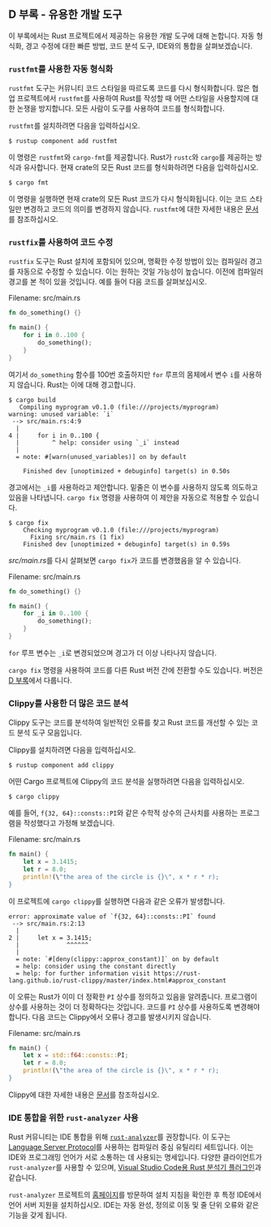 ## D 부록 - 유용한 개발 도구

이 부록에서는 Rust 프로젝트에서 제공하는 유용한 개발 도구에 대해 논합니다. 자동 형식화, 경고 수정에 대한 빠른 방법, 코드 분석 도구, IDE와의 통합을 살펴보겠습니다.

### `rustfmt`를 사용한 자동 형식화

`rustfmt` 도구는 커뮤니티 코드 스타일을 따르도록 코드를 다시 형식화합니다. 많은 협업 프로젝트에서 `rustfmt`를 사용하여 Rust를 작성할 때 어떤 스타일을 사용할지에 대한 논쟁을 방지합니다. 모든 사람이 도구를 사용하여 코드를 형식화합니다.

`rustfmt`를 설치하려면 다음을 입력하십시오.

```console
$ rustup component add rustfmt
```

이 명령은 `rustfmt`와 `cargo-fmt`를 제공합니다. Rust가 `rustc`와 `cargo`를 제공하는 방식과 유사합니다. 현재 crate의 모든 Rust 코드를 형식화하려면 다음을 입력하십시오.

```console
$ cargo fmt
```

이 명령을 실행하면 현재 crate의 모든 Rust 코드가 다시 형식화됩니다. 이는 코드 스타일만 변경하고 코드의 의미를 변경하지 않습니다. `rustfmt`에 대한 자세한 내용은 [문서][rustfmt]를 참조하십시오.

[rustfmt]: https://github.com/rust-lang/rustfmt

### `rustfix`를 사용하여 코드 수정

`rustfix` 도구는 Rust 설치에 포함되어 있으며, 명확한 수정 방법이 있는 컴파일러 경고를 자동으로 수정할 수 있습니다. 이는 원하는 것일 가능성이 높습니다. 이전에 컴파일러 경고를 본 적이 있을 것입니다. 예를 들어 다음 코드를 살펴보십시오.

Filename: src/main.rs

```rust
fn do_something() {}

fn main() {
    for i in 0..100 {
        do_something();
    }
}
```

여기서 `do_something` 함수를 100번 호출하지만 `for` 루프의 몸체에서 변수 `i`를 사용하지 않습니다. Rust는 이에 대해 경고합니다.

```console
$ cargo build
   Compiling myprogram v0.1.0 (file:///projects/myprogram)
warning: unused variable: `i`
 --> src/main.rs:4:9
  |
4 |     for i in 0..100 {
  |         ^ help: consider using `_i` instead
  |
  = note: #[warn(unused_variables)] on by default

    Finished dev [unoptimized + debuginfo] target(s) in 0.50s
```

경고에서는 `_i`를 사용하라고 제안합니다. 밑줄은 이 변수를 사용하지 않도록 의도하고 있음을 나타냅니다. `cargo fix` 명령을 사용하여 이 제안을 자동으로 적용할 수 있습니다.

```console
$ cargo fix
    Checking myprogram v0.1.0 (file:///projects/myprogram)
      Fixing src/main.rs (1 fix)
    Finished dev [unoptimized + debuginfo] target(s) in 0.59s
```

*src/main.rs*를 다시 살펴보면 `cargo fix`가 코드를 변경했음을 알 수 있습니다.

Filename: src/main.rs

```rust
fn do_something() {}

fn main() {
    for _i in 0..100 {
        do_something();
    }
}
```

`for` 루프 변수는 `_i`로 변경되었으며 경고가 더 이상 나타나지 않습니다.

`cargo fix` 명령을 사용하여 코드를 다른 Rust 버전 간에 전환할 수도 있습니다. 버전은 [D 부록][editions]에서 다룹니다.

### Clippy를 사용한 더 많은 코드 분석

Clippy 도구는 코드를 분석하여 일반적인 오류를 찾고 Rust 코드를 개선할 수 있는 코드 분석 도구 모음입니다.

Clippy를 설치하려면 다음을 입력하십시오.

```console
$ rustup component add clippy
```

어떤 Cargo 프로젝트에 Clippy의 코드 분석을 실행하려면 다음을 입력하십시오.

```console
$ cargo clippy
```

예를 들어, `f{32, 64}::consts::PI`와 같은 수학적 상수의 근사치를 사용하는 프로그램을 작성했다고 가정해 보겠습니다.

Filename: src/main.rs

```rust
fn main() {
    let x = 3.1415;
    let r = 8.0;
    println!(\"the area of the circle is {}\", x * r * r);
}
```

이 프로젝트에 `cargo clippy`를 실행하면 다음과 같은 오류가 발생합니다.

```text
error: approximate value of `f{32, 64}::consts::PI` found
 --> src/main.rs:2:13
  |
2 |     let x = 3.1415;
  |             ^^^^^^
  |
  = note: `#[deny(clippy::approx_constant)]` on by default
  = help: consider using the constant directly
  = help: for further information visit https://rust-lang.github.io/rust-clippy/master/index.html#approx_constant
```

이 오류는 Rust가 이미 더 정확한 `PI` 상수를 정의하고 있음을 알려줍니다.
프로그램이 상수를 사용하는 것이 더 정확하다는 것입니다.
코드를 `PI` 상수를 사용하도록 변경해야 합니다. 다음 코드는 Clippy에서 오류나 경고를 발생시키지 않습니다.

Filename: src/main.rs

```rust
fn main() {
    let x = std::f64::consts::PI;
    let r = 8.0;
    println!(\"the area of the circle is {}\", x * r * r);
}
```

Clippy에 대한 자세한 내용은 [문서][clippy]를 참조하십시오.

[clippy]: https://github.com/rust-lang/rust-clippy

### IDE 통합을 위한 `rust-analyzer` 사용

Rust 커뮤니티는 IDE 통합을 위해 [`rust-analyzer`][rust-analyzer]를 권장합니다. 이 도구는 [Language Server Protocol][lsp]<!-- ignore -->를 사용하는 컴파일러 중심 유틸리티 세트입니다. 이는 IDE와 프로그래밍 언어가 서로 소통하는 데 사용되는 명세입니다. 다양한 클라이언트가 `rust-analyzer`를 사용할 수 있으며, [Visual Studio Code용 Rust 분석기 플러그인][vscode]과 같습니다.

[lsp]: http://langserver.org/
[vscode]: https://marketplace.visualstudio.com/items?itemName=rust-lang.rust-analyzer

`rust-analyzer` 프로젝트의 [홈페이지][rust-analyzer]<!-- ignore -->를 방문하여 설치 지침을 확인한 후 특정 IDE에서 언어 서버 지원을 설치하십시오. IDE는 자동 완성, 정의로 이동 및 줄 단위 오류와 같은 기능을 갖게 됩니다.

[rust-analyzer]: https://rust-analyzer.github.io
[editions]: appendix-05-editions.md
